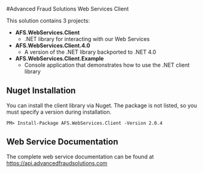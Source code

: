 #Advanced Fraud Solutions Web Services Client

This solution contains 3 projects:

- **AFS.WebServices.Client**
    - .NET library for interacting with our Web Services
- **AFS.WebServices.Client.4.0**
    - A version of the .NET library backported to .NET 4.0
- **AFS.WebServices.Client.Example**
    - Console application that demonstrates how to use the .NET client library

## Nuget Installation

You can install the client library via Nuget. The package is not listed, so you must specify a version during installation.

 `PM> Install-Package AFS.WebServices.Client -Version 2.0.4`


## Web Service Documentation

The complete web service documentation can be found at https://api.advancedfraudsolutions.com
